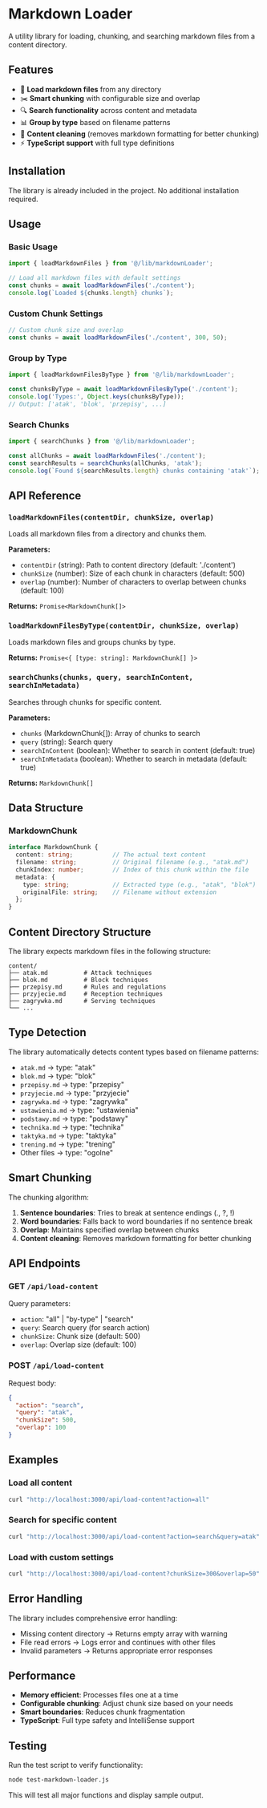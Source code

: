 # Markdown Loader

A utility library for loading, chunking, and searching markdown files from a content directory.

## Features

- 📁 **Load markdown files** from any directory
- ✂️ **Smart chunking** with configurable size and overlap
- 🔍 **Search functionality** across content and metadata
- 📊 **Group by type** based on filename patterns
- 🧹 **Content cleaning** (removes markdown formatting for better chunking)
- ⚡ **TypeScript support** with full type definitions

## Installation

The library is already included in the project. No additional installation required.

## Usage

### Basic Usage

```typescript
import { loadMarkdownFiles } from '@/lib/markdownLoader';

// Load all markdown files with default settings
const chunks = await loadMarkdownFiles('./content');
console.log(`Loaded ${chunks.length} chunks`);
```

### Custom Chunk Settings

```typescript
// Custom chunk size and overlap
const chunks = await loadMarkdownFiles('./content', 300, 50);
```

### Group by Type

```typescript
import { loadMarkdownFilesByType } from '@/lib/markdownLoader';

const chunksByType = await loadMarkdownFilesByType('./content');
console.log('Types:', Object.keys(chunksByType));
// Output: ['atak', 'blok', 'przepisy', ...]
```

### Search Chunks

```typescript
import { searchChunks } from '@/lib/markdownLoader';

const allChunks = await loadMarkdownFiles('./content');
const searchResults = searchChunks(allChunks, 'atak');
console.log(`Found ${searchResults.length} chunks containing 'atak'`);
```

## API Reference

### `loadMarkdownFiles(contentDir, chunkSize, overlap)`

Loads all markdown files from a directory and chunks them.

**Parameters:**
- `contentDir` (string): Path to content directory (default: './content')
- `chunkSize` (number): Size of each chunk in characters (default: 500)
- `overlap` (number): Number of characters to overlap between chunks (default: 100)

**Returns:** `Promise<MarkdownChunk[]>`

### `loadMarkdownFilesByType(contentDir, chunkSize, overlap)`

Loads markdown files and groups chunks by type.

**Returns:** `Promise<{ [type: string]: MarkdownChunk[] }>`

### `searchChunks(chunks, query, searchInContent, searchInMetadata)`

Searches through chunks for specific content.

**Parameters:**
- `chunks` (MarkdownChunk[]): Array of chunks to search
- `query` (string): Search query
- `searchInContent` (boolean): Whether to search in content (default: true)
- `searchInMetadata` (boolean): Whether to search in metadata (default: true)

**Returns:** `MarkdownChunk[]`

## Data Structure

### MarkdownChunk

```typescript
interface MarkdownChunk {
  content: string;           // The actual text content
  filename: string;          // Original filename (e.g., "atak.md")
  chunkIndex: number;        // Index of this chunk within the file
  metadata: {
    type: string;            // Extracted type (e.g., "atak", "blok")
    originalFile: string;    // Filename without extension
  };
}
```

## Content Directory Structure

The library expects markdown files in the following structure:

```
content/
├── atak.md          # Attack techniques
├── blok.md          # Block techniques  
├── przepisy.md      # Rules and regulations
├── przyjecie.md     # Reception techniques
├── zagrywka.md      # Serving techniques
└── ...
```

## Type Detection

The library automatically detects content types based on filename patterns:

- `atak.md` → type: "atak"
- `blok.md` → type: "blok"
- `przepisy.md` → type: "przepisy"
- `przyjecie.md` → type: "przyjecie"
- `zagrywka.md` → type: "zagrywka"
- `ustawienia.md` → type: "ustawienia"
- `podstawy.md` → type: "podstawy"
- `technika.md` → type: "technika"
- `taktyka.md` → type: "taktyka"
- `trening.md` → type: "trening"
- Other files → type: "ogolne"

## Smart Chunking

The chunking algorithm:

1. **Sentence boundaries**: Tries to break at sentence endings (., ?, !)
2. **Word boundaries**: Falls back to word boundaries if no sentence break
3. **Overlap**: Maintains specified overlap between chunks
4. **Content cleaning**: Removes markdown formatting for better chunking

## API Endpoints

### GET `/api/load-content`

Query parameters:
- `action`: "all" | "by-type" | "search"
- `query`: Search query (for search action)
- `chunkSize`: Chunk size (default: 500)
- `overlap`: Overlap size (default: 100)

### POST `/api/load-content`

Request body:
```json
{
  "action": "search",
  "query": "atak",
  "chunkSize": 500,
  "overlap": 100
}
```

## Examples

### Load all content

```bash
curl "http://localhost:3000/api/load-content?action=all"
```

### Search for specific content

```bash
curl "http://localhost:3000/api/load-content?action=search&query=atak"
```

### Load with custom settings

```bash
curl "http://localhost:3000/api/load-content?chunkSize=300&overlap=50"
```

## Error Handling

The library includes comprehensive error handling:

- Missing content directory → Returns empty array with warning
- File read errors → Logs error and continues with other files
- Invalid parameters → Returns appropriate error responses

## Performance

- **Memory efficient**: Processes files one at a time
- **Configurable chunking**: Adjust chunk size based on your needs
- **Smart boundaries**: Reduces chunk fragmentation
- **TypeScript**: Full type safety and IntelliSense support

## Testing

Run the test script to verify functionality:

```bash
node test-markdown-loader.js
```

This will test all major functions and display sample output.

